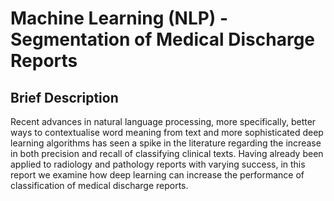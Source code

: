 # Machine Learning (NLP) - Segmentation of Medical Discharge Reports
## Brief Description
Recent advances in natural language processing, more specifically, better ways to contextualise word meaning from text and more sophisticated deep learning algorithms has seen a spike in the literature regarding the increase in both precision and recall of classifying  clinical  texts. Having already been applied to radiology and pathology reports with varying success, in this report we examine how deep learning can increase the performance of classification of medical discharge reports.
